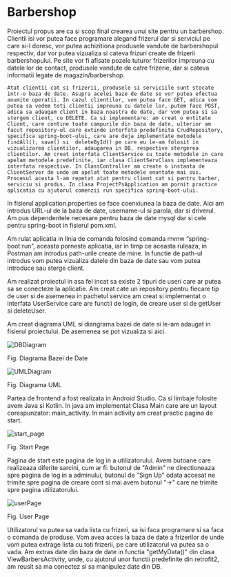 # Barbershop
	

Proiectul propus are ca si scop final crearea unui site pentru un barbershop. Clientii isi vor putea face programare alegand frizerul dar si serviciul pe care si-l doresc, vor putea achizitiona produsele vandute de barbershopul respectiv, dar vor putea vizualiza si cateva frizuri create de frizerii barbershopului. Pe site vor fi afisate pozele tuturor frizerilor impreuna cu datele lor de contact, produsele vandute de catre frizerie, dar si cateva informatii legate de magazin/barbershop. 

	Atat clientii cat si frizerii, produsele si serviciile sunt stocate intr-o baza de date. Asupra acelei baze de date se vor putea efectua anumite operatii. In cazul clientilor, vom putea face GET, adica vom putea sa vedem toti clientii impreuna cu datele lor, putem face POST, adica sa adaugam client in baza noastra de date, dar vom putea si sa stergem client, cu DELETE. Ca si implementare: am creat o entitate Client, care contine toate campurile din baza de date, ulterior am facut repository-ul care extinde interfata predefinita CrudRepository, specifica spring-boot-ului, care are deja implementate metodele findAll(), save() si  deleteById() pe care eu le-am folosit in vizualizarea clientilor, adaugarea in DB, respective stergerea clientilor. Am creat interfata ClientService cu toate metodele in care apelam metodele predefinite, iar clasa ClientServClass implementeaza interfata respective. In ClassController am create o instanta de ClientServer de unde am apelat toate metodele enuntate mai sus. Procesul acesta l-am repetat atat pentru client cat si pentru barber, serviciu si produs. In clasa ProjectPsApplication am pornit practice aplicatia cu ajutorul comenzii run specifica spring-boot-ului.

In fisierul application.properties se face coenxiunea la baza de date. Aici am introdus URL-ul de la baza de date, username-ul si parola, dar si driverul. Am pus dependentele necesare pentru baza de date mysql dar si cele pentru spring-boot in fisierul pom.xml.

Am rulat aplicatia in linia de comanda folosind comanda mvnw “spring-boot:run”, aceasta porneste aplicatia, iar in timp ce aceasta ruleaza, in Postman am introdus path-urile create de mine. In functie de path-ul introdus vom putea vizualiza datele din baza de date sau vom putea introduce sau sterge client. 

Am realizat proiectul in asa fel incat sa existe 2 tipuri de useri care ar putea sa se conecteze la aplicatie. Am creat cate un repository pentru fiecare tip de user si de asemenea in pachetul service am creat si implementat o interfata UserService care are functii de login, de creare user si de getUser si deleteUser.

Am creat diagrama UML si diangrama bazei de date si le-am adaugat in fisierul proiectului. De asemenea se pot vizualiza si aici.

![DBDiagram](https://user-images.githubusercontent.com/72390634/171859744-dc3e11a2-4937-4a4d-a74f-3ef466800ad0.jpg)

Fig. Diagrama Bazei de Date

![UMLDiagram](https://user-images.githubusercontent.com/72390634/171859758-26948131-c6f6-473a-9fa4-ecfa8933a2aa.jpg)

Fig. Diagrama UML

Partea de frontend a fost realizata in Android Studio. Ca si limbaje folosite avem Java si Kotlin. In java am implementat Clasa Main care are un layout corespunzator: main_activity. In main activity am creat practic pagina de start.

![start_page](https://user-images.githubusercontent.com/72390634/171860826-62140f9d-9962-4667-83c6-bbda32747bf5.jpg)

Fig. Start Page

Pagina de start este pagina de log in a utilizatorului. Avem butoane care realizeaza diferite sarcini, cum ar fi: butonul de "Admin" ne directioneaza spre pagina de log in a adminului, butonul de "Sign Up" odata accesat ne trimite spre pagina de creare cont si mai avem butonul "->" care ne trimite spre pagina utilizatorului.

![userPage](https://user-images.githubusercontent.com/72390634/171861603-a1deeefc-e800-4e02-bc2a-e4c9fb05e22d.jpg)

Fig. User Page

Utilizatorul va putea sa vada lista cu frizeri, sa isi faca programare si sa faca o comanda de produse. Vom avea acces la baza de date a frizerilor de unde vom putea extrage lista cu toti frizerii, pe care utilizatorul va putea sa o vada. Am extras date din baza de date in functia "getMyData()" din clasa ViewBarbersActivity, unde, cu ajutorul unor functii predefinite din retrofit2, am reusit sa ma conectez si sa manipulez date din DB.
